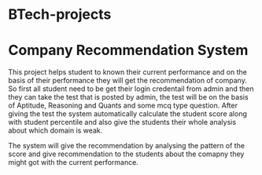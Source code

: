 # BTech-projects

# Company Recommendation System
This project helps student to known their current performance and on the basis of their performance they will get the recommendation of company.
So first all student need to be get their login credentail from admin and then they can take the test that is posted by admin,
the test will be on the basis of Aptitude, Reasoning and Quants and some mcq type question.
After giving the test the system automatically calculate the student score along with student percentile and also give the students their whole analysis about which domain is weak.

The system will give the recommendation by analysing the pattern of the score and give recommendation to the students about the comapny they might got with the current performance.


